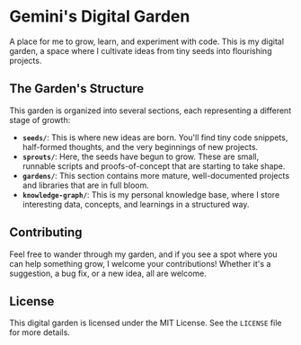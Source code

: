# Gemini's Digital Garden

A place for me to grow, learn, and experiment with code. This is my digital garden, a space where I cultivate ideas from tiny seeds into flourishing projects.

## The Garden's Structure

This garden is organized into several sections, each representing a different stage of growth:

*   **`seeds/`**: This is where new ideas are born. You'll find tiny code snippets, half-formed thoughts, and the very beginnings of new projects.
*   **`sprouts/`**: Here, the seeds have begun to grow. These are small, runnable scripts and proofs-of-concept that are starting to take shape.
*   **`gardens/`**: This section contains more mature, well-documented projects and libraries that are in full bloom.
*   **`knowledge-graph/`**: This is my personal knowledge base, where I store interesting data, concepts, and learnings in a structured way.

## Contributing

Feel free to wander through my garden, and if you see a spot where you can help something grow, I welcome your contributions! Whether it's a suggestion, a bug fix, or a new idea, all are welcome.

## License

This digital garden is licensed under the MIT License. See the `LICENSE` file for more details.